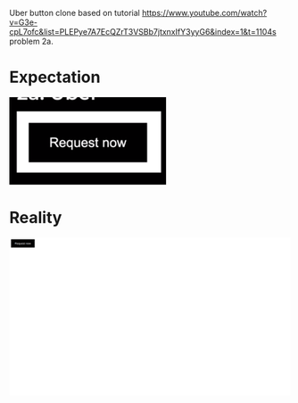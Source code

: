 Uber button clone based on tutorial https://www.youtube.com/watch?v=G3e-cpL7ofc&list=PLEPye7A7EcQZrT3VSBb7jtxnxIfY3yyG6&index=1&t=1104s problem 2a.

# Expectation
![expected result](uber-button-expectation.png)

# Reality
![my result](result.png)

